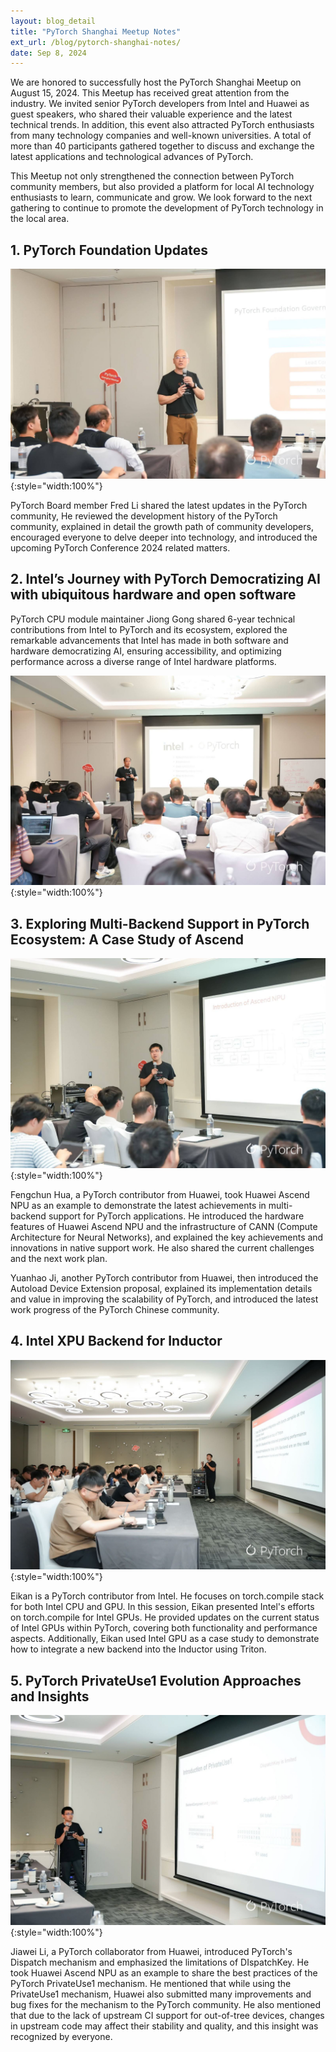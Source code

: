 ```yaml
---
layout: blog_detail
title: "PyTorch Shanghai Meetup Notes"
ext_url: /blog/pytorch-shanghai-notes/
date: Sep 8, 2024
---
```


We are honored to successfully host the PyTorch Shanghai Meetup on August 15, 2024. This Meetup has received great attention from the industry. We invited senior PyTorch developers from Intel and Huawei as guest speakers, who shared their valuable experience and the latest technical trends. In addition, this event also attracted PyTorch enthusiasts from many technology companies and well-known universities. A total of more than 40 participants gathered together to discuss and exchange the latest applications and technological advances of PyTorch.  

This Meetup not only strengthened the connection between PyTorch community members, but also provided a platform for local AI technology enthusiasts to learn, communicate and grow. We look forward to the next gathering to continue to promote the development of PyTorch technology in the local area.

## 1. PyTorch Foundation Updates

![man instructing students](/assets/images/pytorch-shanghai-notes/fg2.jpg){:style="width:100%"}

PyTorch Board member Fred Li shared the latest updates in the PyTorch community, He reviewed the development history of the PyTorch community, explained in detail the growth path of community developers, encouraged everyone to delve deeper into technology, and introduced the upcoming PyTorch Conference 2024 related matters.

## 2. Intel’s Journey with PyTorch Democratizing AI with ubiquitous hardware and open software

PyTorch CPU module maintainer Jiong Gong shared 6-year technical contributions from Intel to PyTorch and its ecosystem, explored the remarkable advancements that Intel has made in both software and hardware democratizing AI, ensuring accessibility, and optimizing performance across a diverse range of Intel hardware platforms.

![man instructing students](/assets/images/pytorch-shanghai-notes/fg3.jpg){:style="width:100%"}

## 3. Exploring Multi-Backend Support in PyTorch Ecosystem: A Case Study of Ascend

![man instructing students](/assets/images/pytorch-shanghai-notes/fg4.jpg){:style="width:100%"}

Fengchun Hua, a PyTorch contributor from Huawei, took Huawei Ascend NPU as an example to demonstrate the latest achievements in multi-backend support for PyTorch applications. He introduced the hardware features of Huawei Ascend NPU and the infrastructure of CANN (Compute Architecture for Neural Networks), and explained the key achievements and innovations in native support work. He also shared the current challenges and the next work plan.  

Yuanhao Ji, another PyTorch contributor from Huawei, then introduced the Autoload Device Extension proposal, explained its implementation details and value in improving the scalability of PyTorch, and introduced the latest work progress of the PyTorch Chinese community.

## 4. Intel XPU Backend for Inductor

![man instructing students](/assets/images/pytorch-shanghai-notes/fg5.jpg){:style="width:100%"}

Eikan is a PyTorch contributor from Intel. He focuses on torch.compile stack for both Intel CPU and GPU. In this session, Eikan presented Intel's efforts on torch.compile for Intel GPUs. He provided updates on the current status of Intel GPUs within PyTorch, covering both functionality and performance aspects. Additionally, Eikan used Intel GPU as a case study to demonstrate how to integrate a new backend into the Inductor using Triton. 

## 5. PyTorch PrivateUse1 Evolution Approaches and Insights

![man instructing students](/assets/images/pytorch-shanghai-notes/fg6.jpg){:style="width:100%"}

Jiawei Li, a PyTorch collaborator from Huawei, introduced PyTorch's Dispatch mechanism and emphasized the limitations of DIspatchKey. He took Huawei Ascend NPU as an example to share the best practices of the PyTorch PrivateUse1 mechanism. He mentioned that while using the PrivateUse1 mechanism, Huawei also submitted many improvements and bug fixes for the mechanism to the PyTorch community. He also mentioned that due to the lack of upstream CI support for out-of-tree devices, changes in upstream code may affect their stability and quality, and this insight was recognized by everyone.  
